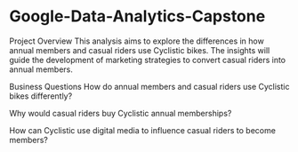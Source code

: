 # Google-Data-Analytics-Capstone
Project Overview
This analysis aims to explore the differences in how annual members and casual riders use Cyclistic bikes. The insights will guide the development of marketing strategies to convert casual riders into annual members.

Business Questions
How do annual members and casual riders use Cyclistic bikes differently?

Why would casual riders buy Cyclistic annual memberships?

How can Cyclistic use digital media to influence casual riders to become members?

